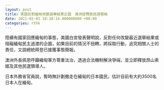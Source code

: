 ```yaml
---
layout: post
title: 美國反對緬甸改變選舉結果企圖　澳洲促釋放民選領袖
date: 2021-02-01 10:38:14.000000000 +08:00
categories: rthk
---
```


陸續有國家回應緬甸的事態，美國白宮發表聲明說，反對任何改變最近選舉結果或阻礙緬甸民主過渡的企圖，如果目前的情況不扭轉，將採取行動，追究相關人士的責任，又說總統拜登已接獲事態簡報。 

澳洲外長佩恩呼籲緬甸軍方尊重法治，透過合法機制解決爭端，並立即釋放昂山素姬及其他民選領導人。

日本外務省官員說，暫時無計劃撤走在緬甸的日本國民。估計目前有大約3500名日本人在緬甸。

